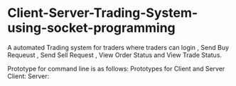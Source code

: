 # Client-Server-Trading-System-using-socket-programming
A automated Trading system for traders where traders can login , Send Buy Requeust , Send Sell
Request , View Order Status and View Trade Status.


Prototype for command line is as follows:
Prototypes for Client and Server 
Client: <executable code><Server IP Address><Server Port number>
Server: <executable code><Server Port number>



